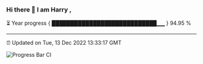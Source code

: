 ### Hi there 👋 I am Harry , 

⏳ Year progress { ████████████████████████████▁▁ } 94.95 %

---

⏰ Updated on Tue, 13 Dec 2022 13:33:17 GMT

![Progress Bar CI](https://github.com/duykhang68/duykhang68/workflows/Progress%20Bar%20CI/badge.svg)
